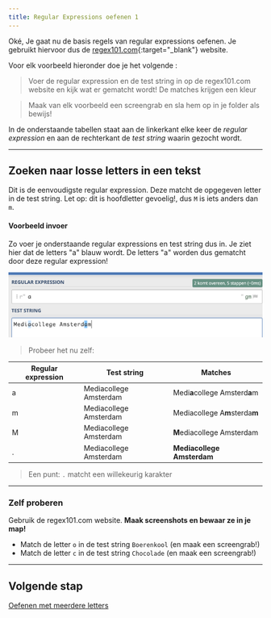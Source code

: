 ```yaml
---
title: Regular Expressions oefenen 1
---
```


Oké, Je gaat nu de basis regels van regular expressions oefenen. Je gebruikt hiervoor dus de [regex101.com](https://regex101.com){:target="_blank"} website.

Voor elk voorbeeld hieronder doe je het volgende :

> Voer de regular expression en de test string in op de regex101.com website en kijk wat er gematcht wordt! De matches krijgen een kleur

> Maak van elk voorbeeld een screengrab en sla hem op in je folder als bewijs!


In de onderstaande tabellen staat aan de linkerkant elke keer de *regular expression* en aan de rechterkant de *test string* waarin gezocht wordt.

---

## Zoeken naar losse letters in een tekst
Dit is de eenvoudigste regular expression. Deze matcht de opgegeven letter in de test string.
Let op: dit is hoofdletter gevoelig!, dus `M` is iets anders dan `m`.

#### Voorbeeld invoer
Zo voer je onderstaande regular expressions en test string dus in. Je ziet hier dat de letters "a" blauw wordt.
De letters "a" worden dus gematcht door deze regular expression!
  
![Voorbeeld regex1010.com](regex101_example.png)

> Probeer het nu zelf:

| Regular expression  | Test string               | Matches                                            |
| ------------------- | ------------------------- | -------------------------------------------------- |
| a                   | Mediacollege Amsterdam    | Medi**a**college Amsterd**a**m                     |
| m                   | Mediacollege Amsterdam    | Mediacollege A**m**sterda**m**                     |
| M                   | Mediacollege Amsterdam    | **M**ediacollege Amsterdam                         |
| .                   | Mediacollege Amsterdam    | **Mediacollege Amsterdam**                         |

> Een punt: `.` matcht een willekeurig karakter

---

### Zelf proberen

Gebruik de regex101.com website. **Maak screenshots en bewaar ze in je map!**

- Match de letter `o` in de test string `Boerenkool` (en maak een screengrab!)
- Match de letter `c` in de test string `Chocolade` (en maak een screengrab!)

---

## Volgende stap
[Oefenen met meerdere letters](practice_02)
